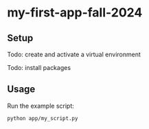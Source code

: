 # my-first-app-fall-2024

## Setup

Todo: create and activate a virtual environment

Todo: install packages


## Usage 

Run the example script:

```sh
python app/my_script.py 
```